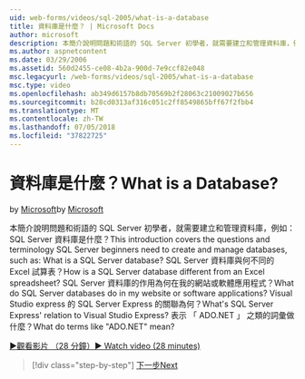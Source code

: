 ```yaml
---
uid: web-forms/videos/sql-2005/what-is-a-database
title: 資料庫是什麼？ | Microsoft Docs
author: microsoft
description: 本簡介說明問題和術語的 SQL Server 初學者，就需要建立和管理資料庫，例如： SQL Server 資料庫是什麼？ 如何...
ms.author: aspnetcontent
ms.date: 03/29/2006
ms.assetid: 560d2455-ce08-4b2a-900d-7e9ccf82e048
msc.legacyurl: /web-forms/videos/sql-2005/what-is-a-database
msc.type: video
ms.openlocfilehash: ab349d6157b8db70569b2f28063c21009027b656
ms.sourcegitcommit: b28cd0313af316c051c2ff8549865bff67f2fbb4
ms.translationtype: MT
ms.contentlocale: zh-TW
ms.lasthandoff: 07/05/2018
ms.locfileid: "37822725"
---
```

<a name="what-is-a-database"></a><span data-ttu-id="bbd9b-105">資料庫是什麼？</span><span class="sxs-lookup"><span data-stu-id="bbd9b-105">What is a Database?</span></span>
====================
<span data-ttu-id="bbd9b-106">by [Microsoft](https://github.com/microsoft)</span><span class="sxs-lookup"><span data-stu-id="bbd9b-106">by [Microsoft](https://github.com/microsoft)</span></span>

<span data-ttu-id="bbd9b-107">本簡介說明問題和術語的 SQL Server 初學者，就需要建立和管理資料庫，例如： SQL Server 資料庫是什麼？</span><span class="sxs-lookup"><span data-stu-id="bbd9b-107">This introduction covers the questions and terminology SQL Server beginners need to create and manage databases, such as: What is a SQL Server database?</span></span> <span data-ttu-id="bbd9b-108">SQL Server 資料庫與何不同的 Excel 試算表？</span><span class="sxs-lookup"><span data-stu-id="bbd9b-108">How is a SQL Server database different from an Excel spreadsheet?</span></span> <span data-ttu-id="bbd9b-109">SQL Server 資料庫的作用為何在我的網站或軟體應用程式？</span><span class="sxs-lookup"><span data-stu-id="bbd9b-109">What do SQL Server databases do in my website or software applications?</span></span> <span data-ttu-id="bbd9b-110">Visual Studio express 的 SQL Server Express 的關聯為何？</span><span class="sxs-lookup"><span data-stu-id="bbd9b-110">What's SQL Server Express' relation to Visual Studio Express?</span></span> <span data-ttu-id="bbd9b-111">表示 「 ADO.NET 」 之類的詞彙做什麼？</span><span class="sxs-lookup"><span data-stu-id="bbd9b-111">What do terms like "ADO.NET" mean?</span></span>

[<span data-ttu-id="bbd9b-112">&#9654;觀看影片 （28 分鐘）</span><span class="sxs-lookup"><span data-stu-id="bbd9b-112">&#9654; Watch video (28 minutes)</span></span>](https://channel9.msdn.com/Blogs/ASP-NET-Site-Videos/what-is-a-database)

> [!div class="step-by-step"]
> [<span data-ttu-id="bbd9b-113">下一步</span><span class="sxs-lookup"><span data-stu-id="bbd9b-113">Next</span></span>](understanding-database-tables-and-records.md)
